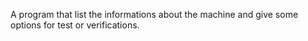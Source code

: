 A program that list the informations about the machine and give some options for test or verifications.
